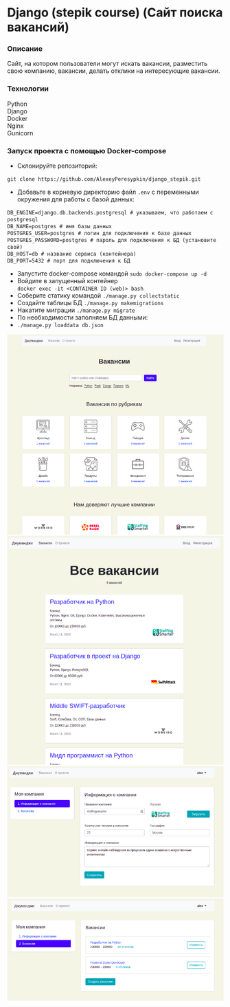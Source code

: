 # Django (stepik course) (Сайт поиска вакансий)

### Описание

Сайт, на котором пользователи могут искать вакансии, разместить свою компанию, вакансии, делать отклики на интересующие вакансии.

### Технологии

Python      
Django      
Docker   
Nginx   
Gunicorn    

### Запуск проекта с помощью Docker-compose

- Склонируйте репозиторий:

```
git clone https://github.com/AlexeyPeresypkin/django_stepik.git
```

- Добавьте в корневую директорию файл `.env` с переменными окружения для работы с базой данных:

```
DB_ENGINE=django.db.backends.postgresql # указываем, что работаем с postgresql
DB_NAME=postgres # имя базы данных
POSTGRES_USER=postgres # логин для подключения к базе данных
POSTGRES_PASSWORD=postgres # пароль для подключения к БД (установите свой)
DB_HOST=db # название сервиса (контейнера)
DB_PORT=5432 # порт для подключения к БД
```

- Запустите docker-compose командой `sudo docker-compose up -d` 
- Войдите в запущенный контейнер         
`docker exec -it <CONTAINER ID (web)> bash`
- Соберите статику командой `./manage.py collectstatic`
- Создайте таблицы БД `./manage.py makemigrations`
- Накатите миграции `./manage.py migrate`
- По необходимости заполняем БД данными:
- `./manage.py loaddata db.json`


![alt text](screenshots/01.png "Главная страница")
![alt text](screenshots/02.png "Все вакансии")
![alt text](screenshots/03.png "Информация о компании")
![alt text](screenshots/04.png "Вакансии моей компании")
